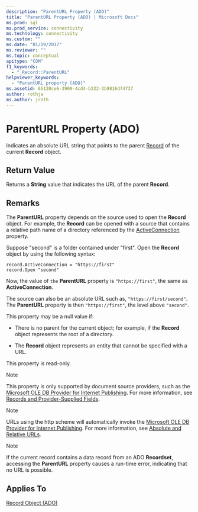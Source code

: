 ```yaml
---
description: "ParentURL Property (ADO)"
title: "ParentURL Property (ADO) | Microsoft Docs"
ms.prod: sql
ms.prod_service: connectivity
ms.technology: connectivity
ms.custom: ""
ms.date: "01/19/2017"
ms.reviewer: ""
ms.topic: conceptual
apitype: "COM"
f1_keywords: 
  - "_Record::ParentURL"
helpviewer_keywords: 
  - "ParentURL property [ADO]"
ms.assetid: 65120ce6-3900-4cd4-b322-3b9816d74737
author: rothja
ms.author: jroth
---
```

# ParentURL Property (ADO)
Indicates an absolute URL string that points to the parent [Record](./record-object-ado.md) of the current **Record** object.  
  
## Return Value  
 Returns a **String** value that indicates the URL of the parent **Record**.  
  
## Remarks  
 The **ParentURL** property depends on the source used to open the **Record** object. For example, the **Record** can be opened with a source that contains a relative path name of a directory referenced by the [ActiveConnection](./activeconnection-property-ado.md) property.  
  
 Suppose "second" is a folder contained under "first". Open the **Record** object by using the following syntax:  
  
```  
record.ActiveConnection = "https://first"  
record.Open "second"  
```  
  
 Now, the value of `the` **ParentURL** property is `"https://first"`, the same as **ActiveConnection**.  
  
 The source can also be an absolute URL such as, `"https://first/second"`. The **ParentURL** property is then `"https://first"`, the level above `"second"`.  
  
 This property may be a null value if:  
  
-   There is no parent for the current object; for example, if the **Record** object represents the root of a directory.  
  
-   The **Record** object represents an entity that cannot be specified with a URL.  
  
 This property is read-only.  
  
> [!NOTE]
>  This property is only supported by document source providers, such as the [Microsoft OLE DB Provider for Internet Publishing](../../guide/appendixes/microsoft-ole-db-provider-for-internet-publishing.md). For more information, see [Records and Provider-Supplied Fields](../../guide/data/records-and-provider-supplied-fields.md).  
  
> [!NOTE]
>  URLs using the http scheme will automatically invoke the [Microsoft OLE DB Provider for Internet Publishing](../../guide/appendixes/microsoft-ole-db-provider-for-internet-publishing.md). For more information, see [Absolute and Relative URLs](../../guide/data/absolute-and-relative-urls.md).  
  
> [!NOTE]
>  If the current record contains a data record from an ADO **Recordset**, accessing the **ParentURL** property causes a run-time error, indicating that no URL is possible.  
  
## Applies To  
 [Record Object (ADO)](./record-object-ado.md)